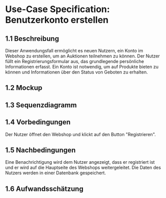 # Use-Case Specification: Benutzerkonto erstellen
## 1.1 Beschreibung
Dieser Anwendungsfall ermöglicht es neuen Nutzern, ein Konto im Webshop zu erstellen, um an Auktionen teilnehmen zu können. Der Nutzer füllt ein Registrierungsformular aus, das grundlegende persönliche Informationen erfasst. Ein Konto ist notwendig, um auf Produkte bieten zu können und Informationen über den Status von Geboten zu erhalten.
## 1.2 Mockup
## 1.3 Sequenzdiagramm
## 1.4 Vorbedingungen
Der Nutzer öffnet den Webshop und klickt auf den Button "Registrieren". 
## 1.5 Nachbedingungen
Eine Benachrichtigung wird dem Nutzer angezeigt, dass er registriert ist und er wird auf die Hauptseite des Webshops weitergeleitet. Die Daten des Nutzers werden in einer Datenbank gespeichert.
## 1.6 Aufwandsschätzung